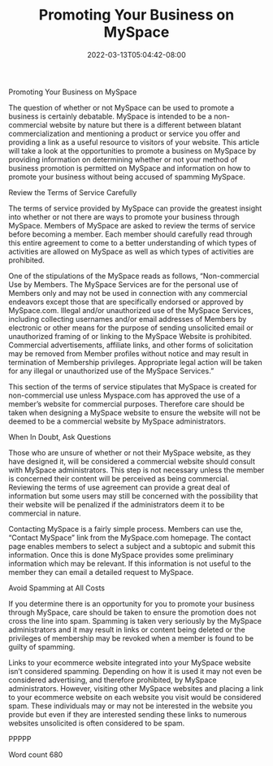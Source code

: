 ﻿---
title: "Promoting Your Business on MySpace"
date: 2022-03-13T05:04:42-08:00
description: "Myspace Tips for Web Success"
featured_image: "/images/Myspace.jpg"
tags: ["Myspace"]
---

Promoting Your Business on MySpace

The question of whether or not MySpace can be used to promote a business is certainly debatable. MySpace is intended to be a non-commercial website by nature but there is a different between blatant commercialization and mentioning a product or service you offer and providing a link as a useful resource to visitors of your website. This article will take a look at the opportunities to promote a business on MySpace by providing information on determining whether or not your method of business promotion is permitted on MySpace and information on how to promote your business without being accused of spamming MySpace. 

Review the Terms of Service Carefully

The terms of service provided by MySpace can provide the greatest insight into whether or not there are ways to promote your business through MySpace. Members of MySpace are asked to review the terms of service before becoming a member. Each member should carefully read through this entire agreement to come to a better understanding of which types of activities are allowed on MySpace as well as which types of activities are prohibited. 

One of the stipulations of the MySpace reads as follows, “Non-commercial Use by Members. The MySpace Services are for the personal use of Members only and may not be used in connection with any commercial endeavors except those that are specifically endorsed or approved by MySpace.com. Illegal and/or unauthorized use of the MySpace Services, including collecting usernames and/or email addresses of Members by electronic or other means for the purpose of sending unsolicited email or unauthorized framing of or linking to the MySpace Website is prohibited. Commercial advertisements, affiliate links, and other forms of solicitation may be removed from Member profiles without notice and may result in termination of Membership privileges. Appropriate legal action will be taken for any illegal or unauthorized use of the MySpace Services.” 

This section of the terms of service stipulates that MySpace is created for non-commercial use unless Myspace.com has approved the use of a member’s website for commercial purposes. Therefore care should be taken when designing a MySpace website to ensure the website will not be deemed to be a commercial website by MySpace administrators. 

When In Doubt, Ask Questions

Those who are unsure of whether or not their MySpace website, as they have designed it, will be considered a commercial website should consult with MySpace administrators. This step is not necessary unless the member is concerned their content will be perceived as being commercial. Reviewing the terms of use agreement can provide a great deal of information but some users may still be concerned with the possibility that their website will be penalized if the administrators deem it to be commercial in nature. 

Contacting MySpace is a fairly simple process. Members can use the, “Contact MySpace” link from the MySpace.com homepage. The contact page enables members to select a subject and a subtopic and submit this information. Once this is done MySpace provides some preliminary information which may be relevant. If this information is not useful to the member they can email a detailed request to MySpace. 

Avoid Spamming at All Costs

If you determine there is an opportunity for you to promote your business through MySpace, care should be taken to ensure the promotion does not cross the line into spam. Spamming is taken very seriously by the MySpace administrators and it may result in links or content being deleted or the privileges of membership may be revoked when a member is found to be guilty of spamming. 

Links to your ecommerce website integrated into your MySpace website isn’t considered spamming. Depending on how it is used it may not even be considered advertising, and therefore prohibited, by MySpace administrators. However, visiting other MySpace websites and placing a link to your ecommerce website on each website you visit would be considered spam. These individuals may or may not be interested in the website you provide but even if they are interested sending these links to numerous websites unsolicited is often considered to be spam. 

PPPPP

Word count 680



